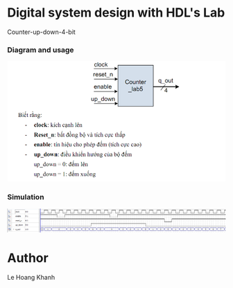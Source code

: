# Digital system design with HDL's Lab
Counter-up-down-4-bit

### Diagram and usage
![This is an image](Counter-up-down-4-bit/images/Screenshot01.png)


### Simulation
![This is an image](Counter-up-down-4-bit/images/Screenshot02.png)

# Author 
Le Hoang Khanh
